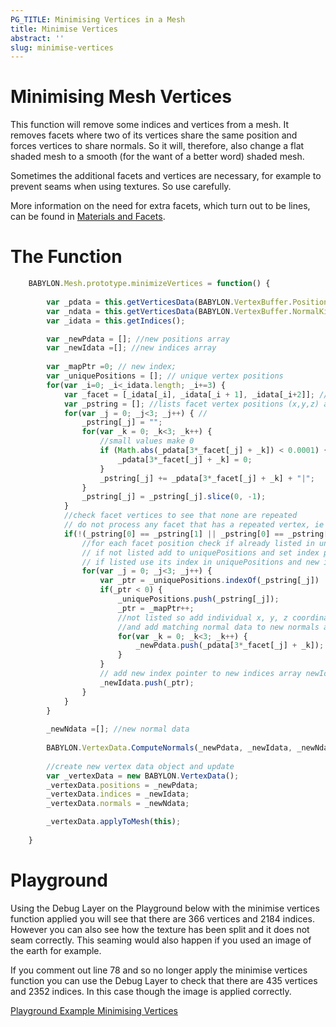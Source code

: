 ```yaml
---
PG_TITLE: Minimising Vertices in a Mesh
title: Minimise Vertices
abstract: ''
slug: minimise-vertices
---
```


# Minimising Mesh Vertices

This function will remove some indices and vertices from a mesh. It removes facets where two of its vertices 
share the same position and forces vertices to share normals. So it will, therefore, also change a flat shaded mesh to a smooth (for the 
want of a better word) shaded mesh. 

Sometimes the additional facets and vertices are necessary, for example to prevent seams when using textures. So use carefully. 

More information on the need for extra facets, which turn out to be lines, can be found in [Materials and Facets](/advanced/Facets.html).

# The Function

```javascript
	BABYLON.Mesh.prototype.minimizeVertices = function() {
		
		var _pdata = this.getVerticesData(BABYLON.VertexBuffer.PositionKind);
		var _ndata = this.getVerticesData(BABYLON.VertexBuffer.NormalKind);
		var _idata = this.getIndices();	

		var _newPdata = []; //new positions array
		var _newIdata =[]; //new indices array
	
		var _mapPtr =0; // new index;
		var _uniquePositions = []; // unique vertex positions
		for(var _i=0; _i<_idata.length; _i+=3) {
			var _facet = [_idata[_i], _idata[_i + 1], _idata[_i+2]]; //facet vertex indices
			var _pstring = []; //lists facet vertex positions (x,y,z) as string "xyz""
			for(var _j = 0; _j<3; _j++) { //
				_pstring[_j] = "";
				for(var _k = 0; _k<3; _k++) {
					//small values make 0
					if (Math.abs(_pdata[3*_facet[_j] + _k]) < 0.0001) {
						_pdata[3*_facet[_j] + _k] = 0;
					}
					_pstring[_j] += _pdata[3*_facet[_j] + _k] + "|";
				}
				_pstring[_j] = _pstring[_j].slice(0, -1);		
			}
			//check facet vertices to see that none are repeated
			// do not process any facet that has a repeated vertex, ie is a line
			if(!(_pstring[0] == _pstring[1] || _pstring[0] == _pstring[2] || _pstring[1] == _pstring[2])) {		
				//for each facet position check if already listed in uniquePositions
				// if not listed add to uniquePositions and set index pointer
				// if listed use its index in uniquePositions and new index pointer
				for(var _j = 0; _j<3; _j++) { 
					var _ptr = _uniquePositions.indexOf(_pstring[_j])
					if(_ptr < 0) {
						_uniquePositions.push(_pstring[_j]);
						_ptr = _mapPtr++;
						//not listed so add individual x, y, z coordinates to new positions array newPdata
						//and add matching normal data to new normals array newNdata
						for(var _k = 0; _k<3; _k++) {
							_newPdata.push(_pdata[3*_facet[_j] + _k]);
						}
					}
					// add new index pointer to new indices array newIdata
					_newIdata.push(_ptr);
				}
			}
		}
		
		_newNdata =[]; //new normal data
	
		BABYLON.VertexData.ComputeNormals(_newPdata, _newIdata, _newNdata);
	
		//create new vertex data object and update
		var _vertexData = new BABYLON.VertexData();
		_vertexData.positions = _newPdata;
		_vertexData.indices = _newIdata;
		_vertexData.normals = _newNdata;

		_vertexData.applyToMesh(this);
	
	}
```

# Playground

Using the Debug Layer on the Playground below with the minimise vertices function applied you will see that there are 366 vertices and 2184 
indices. However you can also see how the texture has been split and it does not seam correctly. This seaming would also happen if you used an image
of the earth for example.

If you comment out line 78 and so no longer apply the minimise vertices function you can use the Debug Layer to check that there are 435 vertices 
and 2352 indices. In this case though the image is applied correctly.  


[Playground Example Minimising Vertices](http://www.babylonjs-playground.com/#1JBMJ3#17)